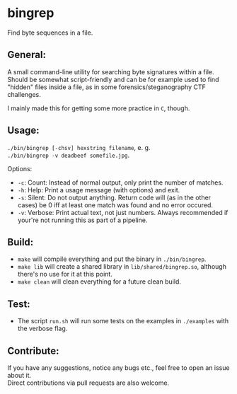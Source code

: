 bingrep
=======

Find byte sequences in a file.

General:
--------

A small command-line utility for searching byte signatures within a file.  
Should be somewhat script-friendly and can be for example used to find  
"hidden" files inside a file, as in some forensics/steganography CTF challenges.

I mainly made this for getting some more practice in `C`, though.

Usage:
------

`./bin/bingrep [-chsv] hexstring filename`, e. g.  
`./bin/bingrep -v deadbeef somefile.jpg`.

Options:
* `-c`: Count: Instead of normal output, only print the number of matches.
* `-h`: Help: Print a usage message (with options) and exit.
* `-s`: Silent: Do not output anything. Return code will (as in the other  
cases) be 0 iff at least one match was found and no error occured.
* `-v`: Verbose: Print actual text, not just numbers. Always recommended if  
your're not running this as part of a pipeline.

Build:
------

* `make` will compile everything and put the binary in `./bin/bingrep`.
* `make lib` will create a shared library in `lib/shared/bingrep.so`, although  
there's no use for it at this point.
* `make clean` will clean everything for a future clean build.

Test:
-----

* The script `run.sh` will run some tests on the examples in `./examples` with  
the verbose flag.

Contribute:
-----------

If you have any suggestions, notice any bugs etc., feel free to open an issue  
about it.  
Direct contributions via pull requests are also welcome.


